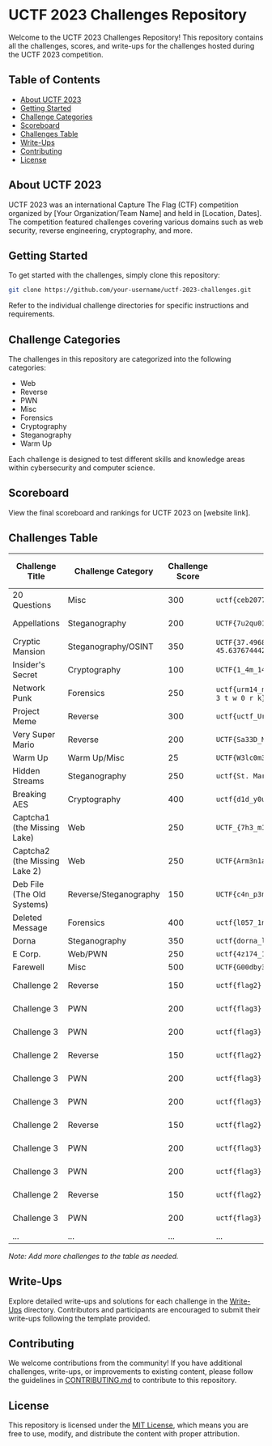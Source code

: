 # UCTF 2023 Challenges Repository

Welcome to the UCTF 2023 Challenges Repository! This repository contains all the challenges, scores, and write-ups for the challenges hosted during the UCTF 2023 competition.

## Table of Contents

- [About UCTF 2023](#about-uctf-2023)
- [Getting Started](#getting-started)
- [Challenge Categories](#challenge-categories)
- [Scoreboard](#scoreboard)
- [Challenges Table](#challenges-table)
- [Write-Ups](#write-ups)
- [Contributing](#contributing)
- [License](#license)

## About UCTF 2023

UCTF 2023 was an international Capture The Flag (CTF) competition organized by [Your Organization/Team Name] and held in [Location, Dates]. The competition featured challenges covering various domains such as web security, reverse engineering, cryptography, and more.

## Getting Started

To get started with the challenges, simply clone this repository:

```bash
git clone https://github.com/your-username/uctf-2023-challenges.git
```

Refer to the individual challenge directories for specific instructions and requirements.

## Challenge Categories

The challenges in this repository are categorized into the following categories:

- Web
- Reverse
- PWN
- Misc
- Forensics
- Cryptography
- Steganography
- Warm Up

Each challenge is designed to test different skills and knowledge areas within cybersecurity and computer science.

## Scoreboard

View the final scoreboard and rankings for UCTF 2023 on [website link].

## Challenges Table

| Challenge Title       | Challenge Category | Challenge Score | Challenge Flag    | Official Description/Write-up Link           |
|-----------------------|--------------------|-----------------|-------------------|---------------------------------------------|
| 20 Questions           | Misc                | 300             | `uctf{ceb20772e0c9d240c75eb26b0e37abee}`     | [20 Questions Write-up](https://github.com/UrmiaCTF/UCTF-2023/tree/main/20_questions_ctf#write-up) |
| Appellations           | Steganography            | 200             | `UCTF{7u2qu01535011741230f4242841j4n}`     | [Appellations Write-up](https://github.com/UrmiaCTF/UCTF-2023/tree/main/Appellations#-write-up) |
| Cryptic Mansion           | Steganography/OSINT                | 350             | `UCTF{37.496805716848954, 45.63767444207702}`     | [Cryptic Mansion Write-up](https://github.com/UrmiaCTF/UCTF-2023/tree/main/Cryptic-Mansion#-write-up) |
| Insider's Secret           | Cryptography            | 100             | `UCTF{1_4m_14k3_u2m14}`     | [Insider's Secret Write-up](https://github.com/UrmiaCTF/UCTF-2023/tree/main/Insiders-Secret#-write-up) |
| Network Punk           | Forensics                | 250             | `uctf{urm14_n3tw0rk}` or `uctf{u r m 1 4 _ n 3 t w 0 r k}`    | [Network Punk Write-up]([write-ups/challenge3.md](https://github.com/UrmiaCTF/UCTF-2023/tree/main/NetworkPunk#write-up)) |
| Project Meme           | Reverse            | 300             | `uctf{uctf_UrmiaDesert}`     | [Project Meme Write-up](https://github.com/UrmiaCTF/UCTF-2023/tree/main/ProjectMeme#write-up) |
| Very Super Mario           | Reverse                | 200             | `UCTF{Sa33D_Mar0uf_1s_7h3_MAR10}`     | [Very Super Mario Write-up](https://github.com/UrmiaCTF/UCTF-2023/tree/main/VerySuperMario#write-up) |
| Warm Up           | Warm Up/Misc            | 25             | `UCTF{W3lc0m3_t0_URMIA}`     | [Warm Up Write-up]([write-ups/challenge2.md](https://github.com/UrmiaCTF/UCTF-2023/tree/main/WarmUp#write-up)) |
| Hidden Streams           | Steganography                | 250             | `uctf{St. Mary Church}`     | [Hidden Streams Write-up](https://github.com/UrmiaCTF/UCTF-2023/tree/main/ads-ctf#write-up) |
| Breaking AES           | Cryptography            | 400             | `uctf{d1d_y0u_ju57_br34k_435}`     | [Breaking AES Write-up](https://github.com/UrmiaCTF/UCTF-2023/tree/main/breaking-aes-ctf#write-up) |
| Captcha1 (the Missing Lake)           | Web                | 250             | `UCTF_{7h3_m1551n6_l4k3}`     | [Captcha1 (the Missing Lake) Write-up](https://github.com/UrmiaCTF/UCTF-2023/tree/main/captcha1#write-up) |
| Captcha2 (the Missing Lake 2)           | Web            | 250             | `UCTF{Arm3n1an_m0uflon}`     | [Captcha2 (the Missing Lake 2) Write-up](https://github.com/UrmiaCTF/UCTF-2023/tree/main/captcha2#write-up) |
| Deb File (The Old Systems)           | Reverse/Steganography                | 150             | `UCTF{c4n_p3n6u1n5_5urv1v3_1n_54l7_w473r}`     | [Deb File (The Old Systems) Write-up](https://github.com/UrmiaCTF/UCTF-2023/tree/main/deb-file#write-up) |
| Deleted Message           | Forensics            | 400             | `uctf{l057_1n_urm14}`     | [Deleted Message Write-up](https://github.com/UrmiaCTF/UCTF-2023/tree/main/deleted-message-ctf#write-up) |
| Dorna           | Steganography                | 350             | `uctf{dorna_lar_yovasi}`     | [Dorna Write-up](https://github.com/UrmiaCTF/UCTF-2023/tree/main/dorna#write-up) |
| E Corp.           | Web/PWN            | 250             | `uctf{4z174_1n_urm14}`     | [E Corp. Write-up](https://github.com/UrmiaCTF/UCTF-2023/tree/main/e-corp-ctf#write-up) |
| Farewell           | Misc                | 500             | `UCTF{G00dby3_fr13nd}`     | [Farewell Write-up](https://github.com/UrmiaCTF/UCTF-2023/tree/main/farewell#write-up) |
| Challenge 2           | Reverse            | 150             | `uctf{flag2}`     | [Challenge 2 Write-up](write-ups/challenge2.md) |
| Challenge 3           | PWN                | 200             | `uctf{flag3}`     | [Challenge 3 Write-up](write-ups/challenge3.md) |
| Challenge 3           | PWN                | 200             | `uctf{flag3}`     | [Challenge 3 Write-up](write-ups/challenge3.md) |
| Challenge 2           | Reverse            | 150             | `uctf{flag2}`     | [Challenge 2 Write-up](write-ups/challenge2.md) |
| Challenge 3           | PWN                | 200             | `uctf{flag3}`     | [Challenge 3 Write-up](write-ups/challenge3.md) |
| Challenge 3           | PWN                | 200             | `uctf{flag3}`     | [Challenge 3 Write-up](write-ups/challenge3.md) |
| Challenge 2           | Reverse            | 150             | `uctf{flag2}`     | [Challenge 2 Write-up](write-ups/challenge2.md) |
| Challenge 3           | PWN                | 200             | `uctf{flag3}`     | [Challenge 3 Write-up](write-ups/challenge3.md) |
| Challenge 3           | PWN                | 200             | `uctf{flag3}`     | [Challenge 3 Write-up](write-ups/challenge3.md) |
| Challenge 2           | Reverse            | 150             | `uctf{flag2}`     | [Challenge 2 Write-up](write-ups/challenge2.md) |
| Challenge 3           | PWN                | 200             | `uctf{flag3}`     | [Challenge 3 Write-up](write-ups/challenge3.md) |
| ...                   | ...                | ...             | ...               | ...                                         |

*Note: Add more challenges to the table as needed.*

## Write-Ups

Explore detailed write-ups and solutions for each challenge in the [Write-Ups](write-ups/) directory. Contributors and participants are encouraged to submit their write-ups following the template provided.

## Contributing

We welcome contributions from the community! If you have additional challenges, write-ups, or improvements to existing content, please follow the guidelines in [CONTRIBUTING.md](CONTRIBUTING.md) to contribute to this repository.

## License

This repository is licensed under the [MIT License](LICENSE), which means you are free to use, modify, and distribute the content with proper attribution.
